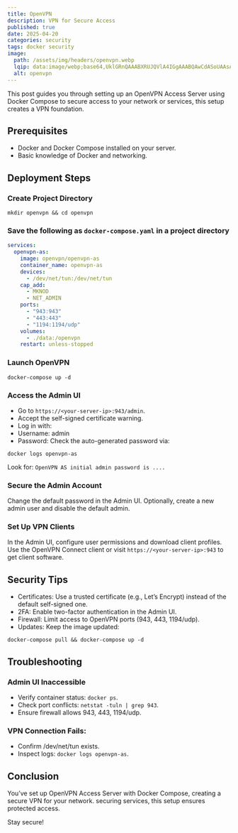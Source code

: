 ```yaml
---
title: OpenVPN
description: VPN for Secure Access
published: true
date: 2025-04-20
categories: security
tags: docker security
image:
  path: /assets/img/headers/openvpn.webp
  lqip: data:image/webp;base64,UklGRnQAAABXRUJQVlA4IGgAAABQAwCdASoUAAsAPpE4l0eloyIhMAgAsBIJZQAAW7vjo+IRUAD++zfqcj7UEyOEIrPDbVK+rqEPTvdxDzt31eyg0ffRkGyEkgN299IOWNNQxoqSwcgXn1a5rIkHIfgkUTsN7ieIW4AAAA==
  alt: openvpn
---
```


This post guides you through setting up an OpenVPN Access Server using Docker Compose to secure access to your network or services, this setup creates a VPN foundation.


## Prerequisites
- Docker and Docker Compose installed on your server.
- Basic knowledge of Docker and networking.

## Deployment Steps

### Create Project Directory
```shell
mkdir openvpn && cd openvpn
```

### Save the following as `docker-compose.yaml` in a project directory
```yaml
services:
  openvpn-as:
    image: openvpn/openvpn-as
    container_name: openvpn-as
    devices:
      - /dev/net/tun:/dev/net/tun
    cap_add:
      - MKNOD
      - NET_ADMIN
    ports:
      - "943:943"
      - "443:443"
      - "1194:1194/udp"
    volumes:
      - ./data:/openvpn
    restart: unless-stopped
```

### Launch OpenVPN
```shell
docker-compose up -d
```

### Access the Admin UI

- Go to `https://<your-server-ip>:943/admin`.
- Accept the self-signed certificate warning.
- Log in with:
- Username: admin
- Password: Check the auto-generated password via:
```shell
docker logs openvpn-as
```
Look for: `OpenVPN AS initial admin password is ....`

### Secure the Admin Account
Change the default password in the Admin UI.
Optionally, create a new admin user and disable the default admin.

### Set Up VPN Clients
In the Admin UI, configure user permissions and download client profiles.
Use the OpenVPN Connect client or visit `https://<your-server-ip>:943` to get client software.

## Security Tips
- Certificates: Use a trusted certificate (e.g., Let’s Encrypt) instead of the default self-signed one.
- 2FA: Enable two-factor authentication in the Admin UI.
- Firewall: Limit access to OpenVPN ports (943, 443, 1194/udp).
- Updates: Keep the image updated:
```shell
docker-compose pull && docker-compose up -d
```

## Troubleshooting
### Admin UI Inaccessible
- Verify container status: `docker ps`.
- Check port conflicts: `netstat -tuln | grep 943`.
- Ensure firewall allows 943, 443, 1194/udp.

### VPN Connection Fails:
- Confirm /dev/net/tun exists.
- Inspect logs: `docker logs openvpn-as`.

## Conclusion
You’ve set up OpenVPN Access Server with Docker Compose, creating a secure VPN for your network. securing services, this setup ensures protected access.

Stay secure!